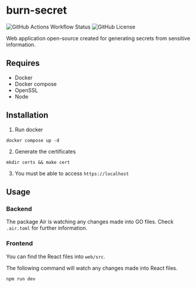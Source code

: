 # burn-secret

![GitHub Actions Workflow Status](https://img.shields.io/github/actions/workflow/status/dorianneto/burn-secret/cicd.yml)
![GitHub License](https://img.shields.io/github/license/dorianneto/burn-secret)


Web application open-source created for generating secrets from sensitive information.

## Requires

- Docker
- Docker compose
- OpenSSL
- Node

## Installation

1. Run docker
```
docker compose up -d
```

2. Generate the certificates
```
mkdir certs && make cert
```

3. You must be able to access `https://localhost`

## Usage

### Backend

The package Air is watching any changes made into GO files. Check `.air.toml` for further information.

### Frontend

You can find the React files into `web/src`.

The following command will watch any changes made into React files.

```
npm run dev
```
